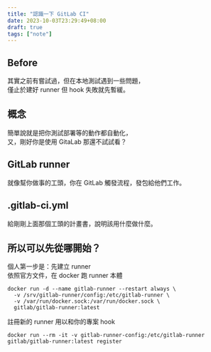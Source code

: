 ```yaml
---
title: "認識一下 GitLab CI"
date: 2023-10-03T23:29:49+08:00
draft: true
tags: ["note"]
---
```


## Before
其實之前有嘗試過，但在本地測試遇到一些問題，  
僅止於建好 runner 但 hook 失敗就先暫緩。  

## 概念
簡單說就是把你測試部署等的動作都自動化，  
又，剛好你是使用 GitaLab 那還不試試看？

## GitLab runner
就像幫你做事的工頭，你在 GitLab 觸發流程，發包給他們工作。  

## .gitlab-ci.yml
給剛剛上面那個工頭的計畫書，說明該用什麼做什麼。

## 所以可以先從哪開始？
個人第一步是：先建立 runner  
依照官方文件，在 docker 跑 runner 本體  
```
docker run -d --name gitlab-runner --restart always \
  -v /srv/gitlab-runner/config:/etc/gitlab-runner \
  -v /var/run/docker.sock:/var/run/docker.sock \
  gitlab/gitlab-runner:latest
```


註冊新的 runner 用以和你的專案 hook  
```
docker run --rm -it -v gitlab-runner-config:/etc/gitlab-runner gitlab/gitlab-runner:latest register
```


